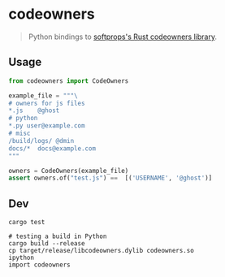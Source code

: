 # codeowners

> Python bindings to [softprops's Rust codeowners library](https://crates.io/crates/codeowners).

## Usage

```python
from codeowners import CodeOwners

example_file = """\
# owners for js files
*.js    @ghost
# python
*.py user@example.com
# misc
/build/logs/ @dmin
docs/*  docs@example.com
"""

owners = CodeOwners(example_file)
assert owners.of("test.js") ==  [('USERNAME', '@ghost')]
```


## Dev

```shell
cargo test

# testing a build in Python
cargo build --release
cp target/release/libcodeowners.dylib codeowners.so
ipython
import codeowners
```
